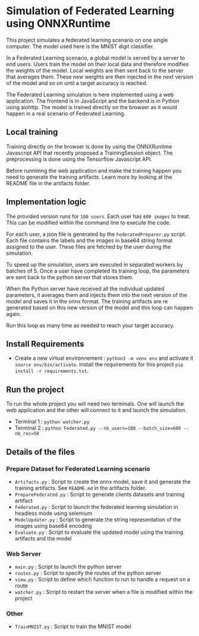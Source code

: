 # Simulation of Federated Learning using ONNXRuntime

This project simulates a federated learning scenario on one single computer. The model used here is the MNIST digit classifier.

In a Federated Learning scenario, a global model is served by a server to end users. Users train the model on their local data and therefore modifies the weights of the model. Local weights are then sent back to the server that averages them. These new weights are then injected in the next version of the model and so on until a target accuracy is reached.

The Federated Learning simulation is here implemented using a web application. The frontend is in JavaScript and the backend is in Python using aiohttp. The model is trained directly on the browser as it would happen in a real scenario of Federated Learning.

## Local training

Training directly on the browser is done by using the ONNXRuntime Javascript API that recently proposed a TrainingSession object. The preprocessing is done using the Tensorflow Javascript API.

Before runnimng the web application and make the training happen you need to generate the training artifacts. Learn more by looking at the README file in the artifacts folder.

## Implementation logic 

The provided version runs for `100 users`. Each user has `600 images` to treat. This can be modified within the command line to execute the code. 

For each user, a json file is generated by the `FederatedPreparer.py` script. Each file contains the labels and the images in base64 string format assigned to the user. These files are fetched by the user during the simulation.

To speed up the simulation, users are executed in separated workers by batches of 5. Once a user have completed its training loop, the parameters are sent back to the python server that stores them. 

When the Python server have received all the individual updated parameters, it averages them and injects them into the next version of the model and saves it in the onnx format. The training artifacts are re generated based on this new version of the model and this loop can happen again.  

Run this loop as many time as needed to reach your target accuracy. 

## Install Requirements  

- Create a new virtual environnement : `python3 -m venv env` and activate it `source env/bin/activate`. Install the requirements for this project `pip install -r requirements.txt`.

## Run the project

To run the whole project you will need two terminals. One will launch the web application and the other will connect to it and launch the simulation.

- Terminal 1 : `python watcher.py`
- Terminal 2 : `python Federated.py --nb_users=100 --batch_size=600 --nb_roc=50`

## Details of the files

### Prepare Dataset for Federated Learning scenario

- `Artifacts.py` : Script to create the onnx model, save it and generate the training artifacts. See `README.md` in the artifacts folder.
- `PrepareFederated.py` : Script to generate clients datasets and training artifact
- `Federated.py` : Script to launch the federated learning simulation in headless mode using selemium
- `ModelUpdater.py` : Script to generate the string representation of the images using base64 encoding
- `Evaluate.py` : Script to evaluate the updated model using the training artifacts and the model

### Web Server

- `main.py` : Script to launch the python server
- `routes.py` : Script to specify the routes of the python server
- `view.py` : Script to define which function to run to handle a request on a route
- `watcher.py` : Script to restart the server when a file is modified within the project

### Other

- `TrainMNIST.py` : Script to train the MNIST model 


